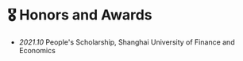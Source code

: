 # 🎖 Honors and Awards

- _2021.10_ People's Scholarship, Shanghai University of Finance and Economics
